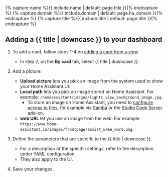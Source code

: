 {% capture name %}{{ include.name | default: page.title }}{% endcapture %}
{% capture domain %}{{ include.domain | default: page.ha_domain }}{% endcapture %}
{% capture title %}{{ include.title | default: page.title }}{% endcapture %}

## Adding a {{ title | downcase }} to your dashboard

1. To add a card, follow steps 1-4 on [adding a card from a view](/dashboards/cards/#to-add-a-card-from-a-view).
   - In step 2, on the **By card** tab, select {{ title | downcase }}.

2. Add a picture:

   - **Upload picture** lets you pick an image from the system used to show your Home Assistant UI.
   - **Local path** lets you pick an image stored on Home Assistant. For example: `/homeassistant/images/lights_view_background_image.jpg`.
     - To store an image on Home Assistant, you need to [configure access to files](/common-tasks/os/#configuring-access-to-files), for example via [Samba](/common-tasks/os/#installing-and-using-the-samba-add-on) or the [Studio Code Server](/common-tasks/os/#installing-and-using-the-visual-studio-code-vsc-add-on) add-on.
   - **web URL** let you use an image from the web. For example `https://www.home-assistant.io/images/frontpage/assist_wake_word.png`.

3. Define the parameters that are specific to the {{ title | downcase }}.
   - For a description of the specific settings, refer to the description under YAML configuration.
   - They also apply to the UI.
4. Save your changes.
